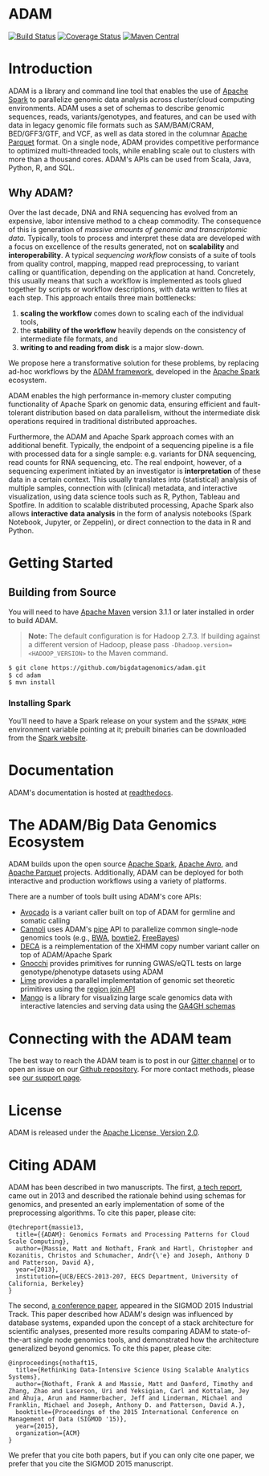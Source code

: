ADAM
====

[![Build Status](https://img.shields.io/jenkins/s/https/amplab.cs.berkeley.edu/jenkins/view/Big%20Data%20Genomics/job/ADAM.svg)](https://amplab.cs.berkeley.edu/jenkins/view/Big%20Data%20Genomics/job/ADAM/)
[![Coverage Status](https://coveralls.io/repos/github/bigdatagenomics/adam/badge.svg?branch=master)](https://coveralls.io/github/bigdatagenomics/adam?branch=master)
[![Maven Central](https://img.shields.io/maven-central/v/org.bdgenomics.adam/adam-parent-spark2_2.11.svg?maxAge=600)](http://search.maven.org/#search%7Cga%7C1%7Corg.bdgenomics.adam)

# Introduction

ADAM is a library and command line tool that enables the use of [Apache
Spark](https://spark.apache.org) to parallelize genomic data analysis across
cluster/cloud computing environments. ADAM uses a set of schemas to describe
genomic sequences, reads, variants/genotypes, and features, and can be used
with data in legacy genomic file formats such as SAM/BAM/CRAM, BED/GFF3/GTF,
and VCF, as well as data stored in the columnar
[Apache Parquet](https://parquet.apache.org) format. On a single node, ADAM
provides competitive performance to optimized multi-threaded tools, while
enabling scale out to clusters with more than a thousand cores. ADAM's APIs
can be used from Scala, Java, Python, R, and SQL.

## Why ADAM?

Over the last decade, DNA and RNA sequencing has evolved from an expensive,
labor intensive method to a cheap commodity. The consequence of this is
generation of _massive amounts of genomic and transcriptomic data_. Typically,
tools to process and interpret these data are developed with a focus on
excellence of the results generated, not on __scalability__ and
__interoperability__. A typical _sequencing workflow_ consists of a suite
of tools from quality control, mapping, mapped read preprocessing, to variant
calling or quantification, depending on the application at hand. Concretely,
this usually means that such a workflow is implemented as tools glued together
by scripts or workflow descriptions, with data written to files at each step.
This approach entails three main bottlenecks: 

  1. __scaling the workflow__ comes down to scaling each of the individual
     tools,
  2. the __stability of the workflow__ heavily depends on the consistency of
     intermediate file formats, and
  3. __writing to and reading from disk__ is a major slow-down.

We propose here a transformative solution for these problems, by replacing
ad-hoc workflows by the [ADAM framework](http://bdgenomics.org/), developed
in the [Apache Spark](http://spark.apache.org/) ecosystem.

ADAM enables the high performance in-memory cluster computing functionality
of Apache Spark on genomic data, ensuring efficient and fault-tolerant
distribution based on data parallelism, without the intermediate disk
operations required in traditional distributed approaches.

Furthermore, the ADAM and Apache Spark approach comes with an additional
benefit. Typically, the endpoint of a sequencing pipeline is a file with
processed data for a single sample: e.g. variants for DNA sequencing, read
counts for RNA sequencing, etc. The real endpoint, however, of a sequencing
experiment initiated by an investigator is __interpretation__ of these data
in a certain context. This usually translates into (statistical) analysis of
multiple samples, connection with (clinical) metadata, and interactive
visualization, using data science tools such as R, Python, Tableau and
Spotfire. In addition to scalable distributed processing, Apache Spark also
allows __interactive data analysis__ in the form of analysis notebooks
(Spark Notebook, Jupyter, or Zeppelin), or direct connection to the data in
R and Python.

# Getting Started

## Building from Source

You will need to have [Apache Maven](http://maven.apache.org/) version 3.1.1 or
later installed in order to build ADAM.

> **Note:** The default configuration is for Hadoop 2.7.3. If building against
> a different version of Hadoop, please pass `-Dhadoop.version=<HADOOP_VERSION>`
> to the Maven command.

```bash
$ git clone https://github.com/bigdatagenomics/adam.git
$ cd adam
$ mvn install
```

### Installing Spark

You'll need to have a Spark release on your system and the `$SPARK_HOME` environment variable pointing at it;
prebuilt binaries can be downloaded from the [Spark website](http://spark.apache.org/downloads.html).

# Documentation

ADAM's documentation is hosted at [readthedocs](http://adam.readthedocs.io).

# The ADAM/Big Data Genomics Ecosystem

ADAM builds upon the open source [Apache Spark](https://spark.apache.org),
[Apache Avro](https://avro.apache.org), and [Apache
Parquet](https://parquet.apache.org) projects. Additionally, ADAM can be
deployed for both interactive and production workflows using a variety of
platforms.

There are a number of tools built using ADAM's core APIs:

- [Avocado](https://github.com/bigdatagenomics/avocado) is a variant caller built
  on top of ADAM for germline and somatic calling
- [Cannoli](https://github.com/bigdatagenomics/cannoli) uses ADAM's [pipe](#pipes)
  API to parallelize common single-node genomics tools (e.g.,
  [BWA](https://github.com/lh3/bwa),
  [bowtie2](http://bowtie-bio.sourceforge.net/bowtie2/index.shtml),
  [FreeBayes](https://github.com/ekg/freebayes))
- [DECA](https://github.com/bigdatagenomics/deca) is a reimplementation of the
  XHMM copy number variant caller on top of ADAM/Apache Spark
- [Gnocchi](https://github.com/bigdatagenomics/gnocchi) provides primitives for
  running GWAS/eQTL tests on large genotype/phenotype datasets using ADAM
- [Lime](https://github.com/bigdatagenomics/lime) provides a parallel
  implementation of genomic set theoretic primitives using the [region join
  API](#join)
- [Mango](https://github.com/bigdatagenomics/mango) is a library for visualizing
  large scale genomics data with interactive latencies and serving data using the
  [GA4GH schemas](https://github.com/ga4gh/schemas)


# Connecting with the ADAM team

The best way to reach the ADAM team is to post in our [Gitter
channel](https://gitter.im/bigdatagenomics/adam) or to open an issue on our
[Github repository](https://github.com/bigdatagenomics/adam/issues). For more
contact methods, please see [our support page](https://github.com/bigdatagenomics/adam/blob/master/SUPPORT.md).


# License

ADAM is released under the [Apache License, Version 2.0](LICENSE.txt).


# Citing ADAM

ADAM has been described in two manuscripts. The first, [a tech
report](https://www2.eecs.berkeley.edu/Pubs/TechRpts/2013/EECS-2013-207.pdf),
came out in 2013 and described the rationale behind using schemas for genomics,
and presented an early implementation of some of the preprocessing algorithms.
To cite this paper, please cite:

```
@techreport{massie13,
  title={{ADAM}: Genomics Formats and Processing Patterns for Cloud Scale Computing},
  author={Massie, Matt and Nothaft, Frank and Hartl, Christopher and Kozanitis, Christos and Schumacher, Andr{\'e} and Joseph, Anthony D and Patterson, David A},
  year={2013},
  institution={UCB/EECS-2013-207, EECS Department, University of California, Berkeley}
}
```

The second, [a conference paper](http://dl.acm.org/ft_gateway.cfm?ftid=1586788&id=2742787),
appeared in the SIGMOD 2015 Industrial Track. This paper described how ADAM's
design was influenced by database systems, expanded upon the concept of a stack
architecture for scientific analyses, presented more results comparing ADAM to
state-of-the-art single node genomics tools, and demonstrated how the
architecture generalized beyond genomics. To cite this paper, please cite:

```
@inproceedings{nothaft15,
  title={Rethinking Data-Intensive Science Using Scalable Analytics Systems},
  author={Nothaft, Frank A and Massie, Matt and Danford, Timothy and Zhang, Zhao and Laserson, Uri and Yeksigian, Carl and Kottalam, Jey and Ahuja, Arun and Hammerbacher, Jeff and Linderman, Michael and Franklin, Michael and Joseph, Anthony D. and Patterson, David A.},
  booktitle={Proceedings of the 2015 International Conference on Management of Data (SIGMOD '15)},
  year={2015},
  organization={ACM}
}
```

We prefer that you cite both papers, but if you can only cite one paper, we
prefer that you cite the SIGMOD 2015 manuscript.
